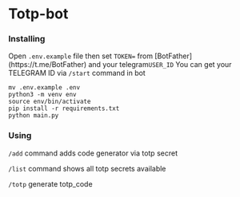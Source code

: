 # Totp-bot
### Installing
<p>Open <code>.env.example</code> file then set <code>TOKEN=</code> from [BotFather](https://t.me/BotFather) and your telegram<code>USER_ID</code>
You can get your TELEGRAM ID  via <code>/start</code> command in bot
</p>

	mv .env.example .env
	python3 -m venv env
	source env/bin/activate
	pip install -r requirements.txt
	python main.py

### Using
`/add` command adds code generator via totp secret

`/list` command shows all totp secrets available

`/totp` generate totp_code
